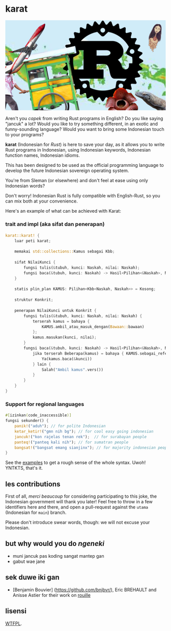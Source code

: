 # karat

![](https://github.com/annurdien/karat/raw/principale/logo.jpg)

Aren't you _capek_ from writing Rust programs in English? Do you like saying
"jancuk" a lot? Would you like to try something different, in an exotic and
funny-sounding language? Would you want to bring some Indonesian touch to your
programs?

**karat** (Indonesian for _Rust_) is here to save your day, as it allows you to
write Rust programs in Indonesian, using Indonesian keywords, Indonesian function names,
Indonesian idioms.

This has been designed to be used as the official programming language to
develop the future Indonesian sovereign operating system. 

You're from Sleman (or elsewhere) and don't feel at ease using only Indonesian words? 

Don't worry!
Indonesian Rust is fully compatible with English-Rust, so you can mix both at your
convenience.

Here's an example of what can be achieved with Karat:

### trait and impl (aka sifat dan penerapan)

```rust
karat::karat! {
    luar peti karat;

    memakai std::collections::Kamus sebagai Kbb;

    sifat NilaiKunci {
        fungsi tulis(&tubuh, kunci: Naskah, nilai: Naskah);
        fungsi baca(&tubuh, kunci: Naskah) -> Hasil<Pilihan<&Naskah>, Naskah>;
    }

    statis plin_plan KAMUS: Pilihan<Kbb<Naskah, Naskah>> = Kosong;

    struktur Konkrit;

    penerapan NilaiKunci untuk Konkrit {
        fungsi tulis(&tubuh, kunci: Naskah, nilai: Naskah) {
            terserah kamus = bahaya {
                KAMUS.ambil_atau_masuk_dengan(Bawaan::bawaan)
            };
            kamus.masukan(kunci, nilai);
        }
        fungsi baca(&tubuh, kunci: Naskah) -> Hasil<Pilihan<&Naskah>, Naskah> {
            jika terserah Beberapa(kamus) = bahaya { KAMUS.sebagai_referensi() } {
                Ya(kamus.baca(&kunci))
            } lain {
                Salah("Ambil kamus".vers())
            }
        }
    }
}
```

### Support for regional languages

```rust
#[izinkan(code_inaccessible)]
fungsi sekunder() {
    panik!("aduh"); // for polite Indonesian
    ketar_ketir!("gmn nih bg"); // for cool easy going indonesian
    jancuk!("kon rajelas tenan rek");  // for surabayan people
    panteq!("panteq kali nih"); // for sumatran people
    bangsat!("bangsat emang sianjinx"); // for majority indonesian people
}
```

See the [examples](./examples/src/main.rs) to get a rough sense of the whole
syntax. Uwoh! YNTKTS, that's it.

## les contributions

First of all, _merci beaucoup_ for considering participating to this joke, the
Indonesian government will thank you later! Feel free to throw in a few identifiers
here and there, and open a pull-request against the `utama` (Indonesian for
`main`) branch.

Please don't introduce swear words, though: we will not excuse your Indonesian.

## but why would you do _ngeneki_

- muni jancuk pas koding sangat mantep gan
- gabut wae jane

## sek duwe iki gan
- [Benjamin Bouvier] (https://github.com/bnjbvr/), Eric BREHAULT and Anisse Astier for their work on [rouille](https://github.com/bnjbvr/rouille)

## lisensi

[WTFPL](http://www.wtfpl.net/).
